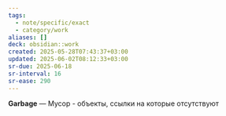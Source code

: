 ```yaml
---
tags:
  - note/specific/exact
  - category/work
aliases: []
deck: obsidian::work
created: 2025-05-28T07:43:37+03:00
updated: 2025-06-02T08:12:33+03:00
sr-due: 2025-06-18
sr-interval: 16
sr-ease: 290
---
```


**Garbage**
—
Мусор - объекты, ссылки на которые отсутствуют
